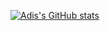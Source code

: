 
[![Adis's GitHub stats](https://github-readme-stats.vercel.app/api?username=adisve)](https://github.com/adisve/github-readme-stats)
